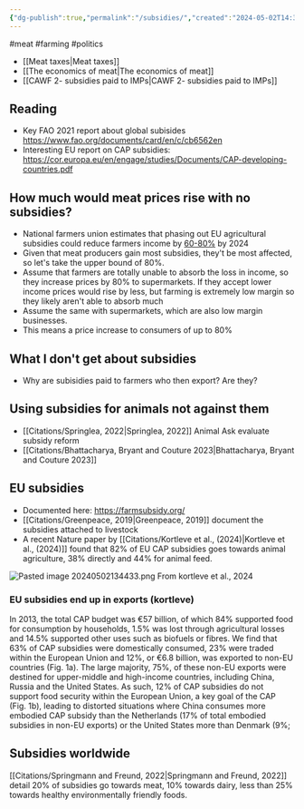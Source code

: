 ```yaml
---
{"dg-publish":true,"permalink":"/subsidies/","created":"2024-05-02T14:32:06.000+01:00","updated":"2025-09-29T00:29:36.961+01:00"}
---
```


#meat #farming #politics 

- [[Meat taxes\|Meat taxes]]
- [[The economics of meat\|The economics of meat]]
- [[CAWF 2- subsidies paid to IMPs\|CAWF 2- subsidies paid to IMPs]] 

## Reading
- Key FAO 2021 report about global subisides https://www.fao.org/documents/card/en/c/cb6562en
- Interesting EU report on CAP subsidies: https://cor.europa.eu/en/engage/studies/Documents/CAP-developing-countries.pdf

## How much would meat prices rise with no subsidies?
- National farmers union estimates that phasing out EU agricultural subsidies could reduce farmers income by [60-80%](https://www.foodnavigator.com/Article/2020/12/01/Agri-food-policy-reform-in-UK-and-EU-may-raise-prices-farmers-warn) by 2024 
- Given that meat producers gain most subsidies, they't be most affected, so let's take the upper bound of 80%.
- Assume that farmers are totally unable to absorb the loss in income, so they increase prices by 80% to supermarkets. If they accept lower income prices would rise by less, but farming is extremely low margin so they likely aren't able to absorb much
- Assume the same with supermarkets, which are also low margin businesses.
- This means a price increase to consumers of up to 80%
## What I don't get about subsidies
- Why are subisidies paid to farmers who then export? Are they?

## Using subsidies for animals not against them
- [[Citations/Springlea, 2022\|Springlea, 2022]] Animal Ask evaluate subsidy reform
- [[Citations/Bhattacharya, Bryant and Couture 2023\|Bhattacharya, Bryant and Couture 2023]]

## EU subsidies
- Documented here: https://farmsubsidy.org/
- [[Citations/Greenpeace, 2019\|Greenpeace, 2019]] document the subsidies attached to livestock
- A recent Nature paper by [[Citations/Kortleve et al., (2024)\|Kortleve et al., (2024)]] found that 82% of EU CAP subsidies goes towards animal agriculture, 38% directly and 44% for animal feed.

![Pasted image 20240502134433.png](/img/user/Pasted%20image%2020240502134433.png) 
From kortleve et al., 2024

### EU subsidies end up in exports (kortleve)
In 2013, the total CAP budget was €57 billion, of which 84% supported food for consumption by households, 1.5% was lost through agricultural losses and 14.5% supported other uses such as biofuels or fibres. We find that 63% of CAP subsidies were domestically consumed, 23% were traded within the European Union and 12%, or €6.8 billion, was exported to non-EU countries (Fig. 1a). The large majority, 75%, of these non-EU exports were destined for upper-middle and high-income
countries, including China, Russia and the United States. As such, 12% of CAP subsidies do not support food security within the European Union, a key goal of the CAP (Fig. 1b), leading to distorted situations where China consumes more embodied CAP subsidy than the Netherlands (17% of total embodied subsidies in non-EU exports) or the United States more than Denmark (9%;

## Subsidies worldwide
[[Citations/Springmann and Freund, 2022\|Springmann and Freund, 2022]] detail 20% of subsidies go towards meat, 10% towards dairy, less than 25% towards healthy environmentally friendly foods.